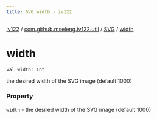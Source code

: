 ```yaml
---
title: SVG.width - iv122
---
```


[iv122](../../index.md) / [com.github.mseleng.iv122.util](../index.md) / [SVG](index.md) / [width](.)

# width

`val width: Int`

the desired width of the SVG image (default 1000)

### Property

`width` - the desired width of the SVG image (default 1000)